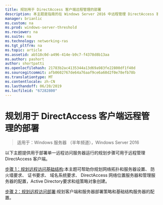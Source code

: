```yaml
---
title: 规划用于 DirectAccess 客户端远程管理的部署
description: 本主题是指南的在 Windows Server 2016 中远程管理 DirectAccess 客户端的一部分。
manager: brianlic
ms.custom: na
ms.prod: windows-server-threshold
ms.reviewer: na
ms.suite: na
ms.technology: networking-ras
ms.tgt_pltfrm: na
ms.topic: article
ms.assetid: ab518c0d-a496-414e-b9c7-f4378d8b13aa
ms.author: pashort
author: shortpatti
ms.openlocfilehash: 21783b2ac4135344a13d69a983fe22800df1f40d
ms.sourcegitcommit: afb0602767de64a76aaf9ce6a60d2f0e78efb78b
ms.translationtype: MT
ms.contentlocale: zh-CN
ms.lasthandoff: 06/20/2019
ms.locfileid: "67282800"
---
```

# <a name="plan-deployment-for-remote-management-of-directaccess-clients"></a>规划用于 DirectAccess 客户端远程管理的部署

>适用于：Windows 服务器 （半年频道），Windows Server 2016

以下主题提供用于部署单一远程访问服务器运行的规划步骤可用于远程管理 DirectAccess 客户端。  
  
[步骤 1：规划远程访问基础结构](Step-1-Plan-the-Remote-Access-Infrastructure.md):本主题可帮助你规划网络拓扑和服务器设置、 防火墙要求、 证书要求、 域名系统要求、 DirectAccess 网络位置服务器和管理服务器的配置，Active Directory要求和组策略对象创建。  
  
[步骤 2：规划远程访问部署](Step-2-Plan-the-Remote-Access-Deployment.md):规划客户端和服务器部署策略和基础结构服务器的配置。  

  


